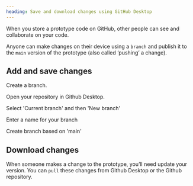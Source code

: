 ```yaml
---
heading: Save and download changes using GitHub Desktop
---
```


When you store a prototype code on GitHub, other people can see and collaborate on your code.

Anyone can make changes on their device using a `branch` and publish it to the `main` version of the prototype (also called ‘pushing’ a change).

## Add and save changes
Create a branch. 

Open your repository in Github Desktop.

Select 'Current branch' and then 'New branch'

Enter a name for your branch

Create branch based on 'main'

## Download changes
When someone makes a change to the prototype, you’ll need update your version. You can `pull` these changes from Github Desktop or the Github repository.
